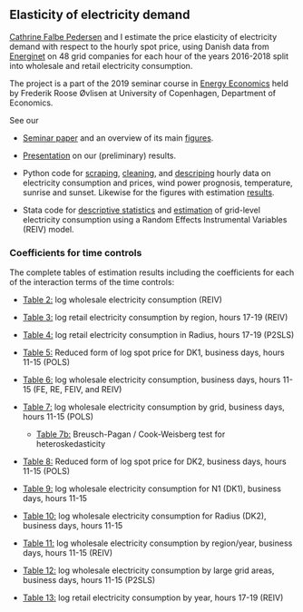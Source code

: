 ## Elasticity of electricity demand
[Cathrine Falbe Pedersen](https://github.com/CathrinePedersen) and I estimate the price elasticity of electricity demand with respect to the hourly spot price, using Danish data from [Energinet](https://www.energidataservice.dk/en/dataset/consumptionpergridarea) on 48 grid companies for each hour of the years 2016-2018 split into wholesale and retail electricity consumption.

The project is a part of the 2019 seminar course in [Energy Economics](https://kurser.ku.dk/course/a%C3%98kk08318u/2018-2019) held by Frederik Roose Øvlisen at University of Copenhagen, Department of Economics.

See our

* [Seminar paper](https://github.com/thornoe/energy/blob/master/latex/main.pdf) and an overview of its main [figures](https://github.com/thornoe/energy/blob/master/figures.md).

* [Presentation](https://github.com/thornoe/energy/blob/master/presentation/main.pdf) on our (preliminary) results.

* Python code for [scraping](https://github.com/thornoe/energy/blob/master/python/_scraping.py), [cleaning](https://github.com/thornoe/energy/blob/master/python/_cleaning.py), and [descriping](https://github.com/thornoe/energy/blob/master/python/_descriptive.py) hourly data on electricity consumption and prices, wind power prognosis, temperature, sunrise and sunset. Likewise for the figures with estimation [results](https://github.com/thornoe/energy/blob/master/python/_results.py).

* Stata code for [descriptive statistics](https://github.com/thornoe/energy/blob/master/stata/_descriptive.do) and [estimation](https://github.com/thornoe/energy/blob/master/stata/_main.do) of grid-level electricity consumption using a Random Effects Instrumental Variables (REIV) model.

### Coefficients for time controls

The complete tables of estimation results including the coefficients for each of the interaction terms of the time controls:

* [Table 2:](https://github.com/thornoe/energy/blob/master/results/ws_preferred.md) log wholesale electricity consumption (REIV)

* [Table 3:](https://github.com/thornoe/energy/blob/master/results/r_region.md) log retail electricity consumption by region, hours 17-19 (REIV)

* [Table 4:](https://github.com/thornoe/energy/blob/master/results/r_radius.md) log retail electricity consumption in Radius, hours 17-19 (P2SLS)

* [Table 5:](https://github.com/thornoe/energy/blob/master/results/reduced_form_price_dk1.md) Reduced form of log spot price for DK1, business days, hours 11-15 (POLS)

* [Table 6:](https://github.com/thornoe/energy/blob/master/results/ws_fe.md) log wholesale electricity consumption, business days, hours 11-15 (FE, RE, FEIV, and REIV)

* [Table 7:](https://github.com/thornoe/energy/blob/master/results/ws_homoscedasticity.md) log wholesale electricity consumption by grid, business days, hours 11-15 (POLS)

  * [Table 7b:](https://github.com/thornoe/energy/blob/master/results/ws_homoscedasticity_bp.md) Breusch-Pagan / Cook-Weisberg test for heteroskedasticity

* [Table 8:](https://github.com/thornoe/energy/blob/master/results/reduced_form_price_dk2.md) Reduced form of log spot price for DK2, business days, hours 11-15 (POLS)

* [Table 9:](https://github.com/thornoe/energy/blob/master/results/ws_endog_overid_131.md) log wholesale electricity consumption for N1 (DK1), business days, hours 11-15

* [Table 10:](https://github.com/thornoe/energy/blob/master/results/ws_endog_overid_791.md) log wholesale electricity consumption for Radius (DK2), business days, hours 11-15

* [Table 11:](https://github.com/thornoe/energy/blob/master/results/ws_region_year.md) log wholesale electricity consumption by region/year, business days, hours 11-15 (REIV)

* [Table 12:](https://github.com/thornoe/energy/blob/master/results/ws_grids_large.md) log wholesale electricity consumption by large grid areas, business days, hours 11-15 (P2SLS)

* [Table 13:](https://github.com/thornoe/energy/blob/master/results/r_year.md) log retail electricity consumption by year, hours 17-19 (REIV)
